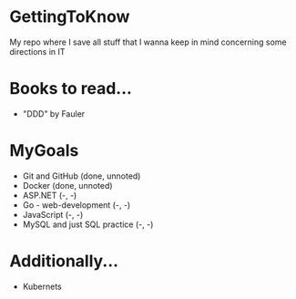 # GettingToKnow
My repo where I save all stuff that I wanna keep in mind concerning some directions in IT

# Books to read...

- "DDD" by Fauler

# MyGoals

- Git and GitHub (done, unnoted)
- Docker (done, unnoted)
- ASP.NET (-, -)
- Go - web-development (-, -)
- JavaScript (-, -)
- MySQL and just SQL practice (-, -)

# Additionally...

- Kubernets



